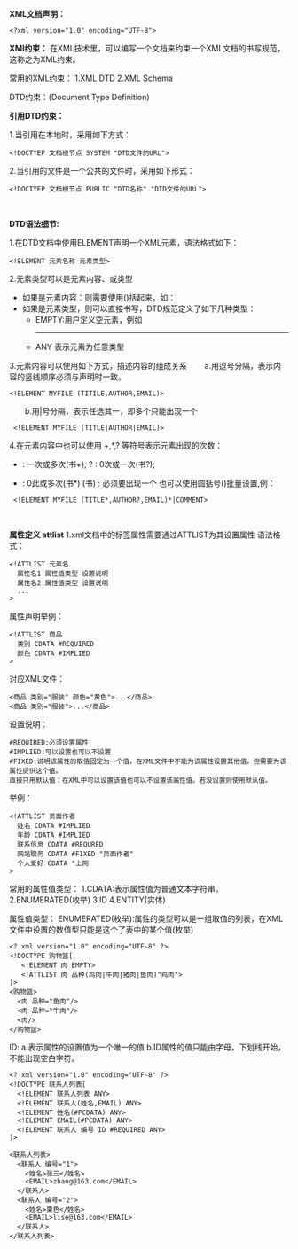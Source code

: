 **XML文档声明：**
```
<?xml version="1.0" encoding="UTF-8">
```

**XMl约束：**
在XML技术里，可以编写一个文档来约束一个XML文档的书写规范，这称之为XML约束。

常用的XML约束：
   1.XML DTD
   2.XML Schema
   
DTD约束：(Document Type Definition)

**引用DTD约束：**

1.当引用在本地时，采用如下方式：
```
<!DOCTYEP 文档根节点 SYSTEM "DTD文件的URL">
```
2.当引用的文件是一个公共的文件时，采用如下形式：
```
<!DOCTYEP 文档根节点 PUBLIC "DTD名称" "DTD文件的URL">
```
<br/>

**DTD语法细节:**

1.在DTD文档中使用ELEMENT声明一个XML元素，语法格式如下：

```
<!ELEMENT 元素名称 元素类型>
```

2.元素类型可以是元素内容、或类型
 - 如果是元素内容：则需要使用()括起来，如：
    <!ELEMENT 书架(书名,作者,售价)>
    <!ELEMENT 书名(#PCDATA)>
 - 如果是元素类型，则可以直接书写，DTD规范定义了如下几种类型：
     - EMPTY:用户定义空元素，例如<br/><hr/>
     - ANY 表示元素为任意类型
     
3.元素内容可以使用如下方式，描述内容的组成关系
 　　a.用逗号分隔，表示内容的竖线顺序必须与声明时一致。
 ```
 <!ELEMENT MYFILE (TITILE,AUTHOR,EMAIL)>
 ``` 
 　　b.用|号分隔，表示任选其一，即多个只能出现一个
 ```
  <!ELEMENT MYFILE (TITLE|AUTHOR|EMAIL)>
 ``` 
 
 4.在元素内容中也可以使用 +,*,? 等符号表示元素出现的次数：
  + : 一次或多次(书+);
  ? : 0次或一次(书?);
  * : 0此或多次(书*)
  (书) : 必须要出现一个
也可以使用圆括号()批量设置,例：
 ```
  <!ELEMENT MYFILE (TITLE*,AUTHOR?,EMAIL)*|COMMENT>
 ``` 
<br/> 

**属性定义 attlist**
1.xml文档中的标签属性需要通过ATTLIST为其设置属性
 语法格式：
  ```
  <!ATTLIST 元素名
    属性名1 属性值类型 设置说明
    属性名2 属性值类型 设置说明
    ...
  >
  ``` 
  属性声明举例：
  ```
  <!ATTLIST 商品
    类别 CDATA #REQUIRED
    颜色 CDATA #IMPLIED
  >
  ```
  对应XML文件：
  ```
  <商品 类别="服装" 颜色="黄色">...</商品>
  <商品 类别="服装">...</商品>
  ```

设置说明：
```
#REQUIRED:必须设置属性
#IMPLIED:可以设置也可以不设置
#FIXED:说明该属性的取值固定为一个值，在XML文件中不能为该属性设置其他值。但需要为该属性提供这个值。
直接只用默认值：在XML中可以设置该值也可以不设置该属性值。若没设置则使用默认值。
```

举例：
```
<!ATTLIST 页面作者
  姓名 CDATA #IMPLIED
  年龄 CDATA #IMPLIED
  联系信息 CDATA #REQURED
  网站职务 CDATA #FIXED "页面作者"
  个人爱好 CDATA "上网
>
```

常用的属性值类型：
1.CDATA:表示属性值为普通文本字符串。
2.ENUMERATED(枚举)
3.ID
4.ENTITY(实体)


属性值类型：
ENUMERATED(枚举):属性的类型可以是一组取值的列表，在XML文件中设置的数值型只能是这个了表中的某个值(枚举)
```
<? xml version="1.0" encoding="UTF-8" ?>
<!DOCTYPE 购物篮[
   <!ELEMENT 肉 EMPTY>
   <!ATTLIST 肉 品种(鸡肉|牛肉|猪肉|鱼肉)"鸡肉">
]>
<购物篮>
  <肉 品种="鱼肉"/>
  <肉 品种="牛肉"/>
  <肉/>
</购物篮>
```

ID:
a.表示属性的设置值为一个唯一的值
b.ID属性的值只能由字母，下划线开始，不能出现空白字符。
```
<? xml version="1.0" encoding="UTF-8" ?>
<!DOCTYPE 联系人列表[
  <!ELEMENT 联系人列表 ANY>
  <!ELEMENT 联系人(姓名,EMAIL) ANY>
  <!ELEMENT 姓名(#PCDATA) ANY>
  <!ELEMENT EMAIL(#PCDATA) ANY>
  <!ELEMENT 联系人 编号 ID #REQUIRED ANY>
]>

<联系人列表>
  <联系人 编号="1"> 
    <姓名>张三</姓名>
    <EMAIL>zhang@163.com</EMAIL>
  </联系人>  
  <联系人 编号="2"> 
    <姓名>栗色</姓名>
    <EMAIL>lise@163.com</EMAIL>
  </联系人>
</联系人列表>

```




